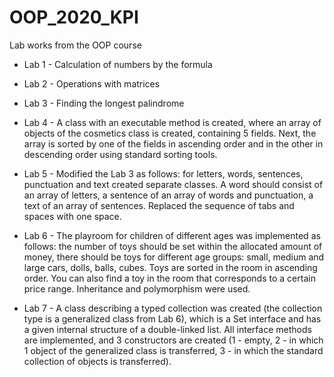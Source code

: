 # OOP_2020_KPI
Lab works from the OOP course

* Lab 1 - Calculation of numbers by the formula 

* Lab 2 - Operations with matrices

* Lab 3 - Finding the longest palindrome

* Lab 4 - A class with an executable method is created, where an array of objects of the cosmetics class is created, containing 5 fields. Next, the array is sorted by one of the fields in ascending order and in the other in descending order using standard sorting tools.

* Lab 5 - Modified the Lab 3 as follows: for letters, words, sentences, punctuation and text created separate classes. A word should consist of an array of letters, a sentence of an array of words and punctuation, a text of an array of sentences. Replaced the sequence of tabs and spaces with one space.

* Lab 6 - The playroom for children of different ages was implemented as follows: the number of toys should be set within the allocated amount of money, there should be toys for different age groups: small, medium and large cars, dolls, balls, cubes. Toys are sorted in the room in ascending order. You can also find a toy in the room that corresponds to a certain price range. Inheritance and polymorphism were used.

* Lab 7 - A class describing a typed collection was created (the collection type is a generalized class from Lab 6), which is a Set interface and has a given internal structure of a double-linked list. All interface methods are implemented, and 3 constructors are created (1 - empty, 2 - in which 1 object of the generalized class is transferred, 3 - in which the standard collection of objects is transferred).


